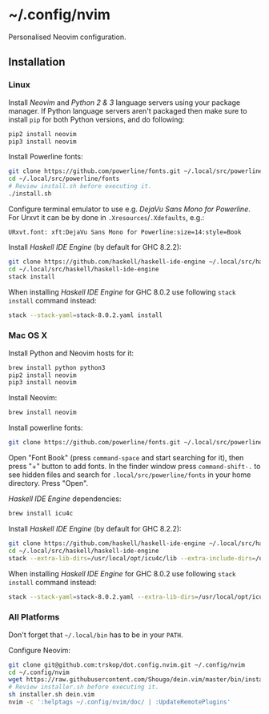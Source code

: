 # ~/.config/nvim

Personalised Neovim configuration.


## Installation


### Linux

Install *Neovim* and *Python 2 & 3* language servers using your package
manager. If Python language servers aren't packaged then make sure to install
`pip` for both Python versions, and do following:

```Bash
pip2 install neovim
pip3 install neovim
```

Install Powerline fonts:

```Bash
git clone https://github.com/powerline/fonts.git ~/.local/src/powerline/fonts
cd ~/.local/src/powerline/fonts
# Review install.sh before executing it.
./install.sh
```

Configure terminal emulator to use e.g. *DejaVu Sans Mono for Powerline*. For
Urxvt it can be by done in `.Xresources`/`.Xdefaults`, e.g.:

```
URxvt.font: xft:DejaVu Sans Mono for Powerline:size=14:style=Book
```

Install *Haskell IDE Engine* (by default for GHC 8.2.2):

```Bash
git clone https://github.com/haskell/haskell-ide-engine ~/.local/src/haskell/haskell-ide-engine
cd ~/.local/src/haskell/haskell-ide-engine
stack install
```

When installing *Haskell IDE Engine* for GHC 8.0.2 use following
`stack install` command instead:

```Bash
stack --stack-yaml=stack-8.0.2.yaml install
```


### Mac OS X

Install Python and Neovim hosts for it:

```Bash
brew install python python3
pip2 install neovim
pip3 install neovim
```

Install Neovim:

```Bash
brew install neovim
```

Install powerline fonts:

```Bash
git clone https://github.com/powerline/fonts.git ~/.local/src/powerline/fonts
```

Open "Font Book" (press `command-space` and start searching for it), then press
"+" button to add fonts. In the finder window press `command-shift-.` to see
hidden files and search for `.local/src/powerline/fonts` in your home
directory. Press "Open".

*Haskell IDE Engine* dependencies:

```Bash
brew install icu4c
```

Install *Haskell IDE Engine* (by default for GHC 8.2.2):

```Bash
git clone https://github.com/haskell/haskell-ide-engine ~/.local/src/haskell/haskell-ide-engine
cd ~/.local/src/haskell/haskell-ide-engine
stack --extra-lib-dirs=/usr/local/opt/icu4c/lib --extra-include-dirs=/usr/local/opt/icu4c/include install
```

When installing *Haskell IDE Engine* for GHC 8.0.2 use following
`stack install` command instead:

```Bash
stack --stack-yaml=stack-8.0.2.yaml --extra-lib-dirs=/usr/local/opt/icu4c/lib --extra-include-dirs=/usr/local/opt/icu4c/include install
```


### All Platforms

Don't forget that `~/.local/bin` has to be in your `PATH`.

Configure Neovim:

```Bash
git clone git@github.com:trskop/dot.config.nvim.git ~/.config/nvim
cd ~/.config/nvim
wget https://raw.githubusercontent.com/Shougo/dein.vim/master/bin/installer.sh
# Review installer.sh before executing it.
sh installer.sh dein.vim
nvim -c ':helptags ~/.config/nvim/doc/ | :UpdateRemotePlugins'
```
